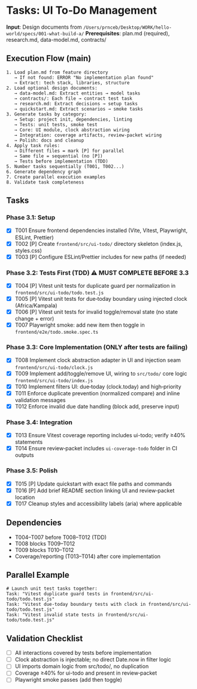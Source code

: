 # Tasks: UI To‑Do Management

**Input**: Design documents from `/Users/prnceb/Desktop/WORK/hello-world/specs/001-what-build-a/`
**Prerequisites**: plan.md (required), research.md, data-model.md, contracts/

## Execution Flow (main)
```
1. Load plan.md from feature directory
   → If not found: ERROR "No implementation plan found"
   → Extract: tech stack, libraries, structure
2. Load optional design documents:
   → data-model.md: Extract entities → model tasks
   → contracts/: Each file → contract test task
   → research.md: Extract decisions → setup tasks
   → quickstart.md: Extract scenarios → smoke tasks
3. Generate tasks by category:
   → Setup: project init, dependencies, linting
   → Tests: unit tests, smoke test
   → Core: UI module, clock abstraction wiring
   → Integration: coverage artifacts, review-packet wiring
   → Polish: docs and cleanup
4. Apply task rules:
   → Different files = mark [P] for parallel
   → Same file = sequential (no [P])
   → Tests before implementation (TDD)
5. Number tasks sequentially (T001, T002...)
6. Generate dependency graph
7. Create parallel execution examples
8. Validate task completeness
```

## Tasks

### Phase 3.1: Setup
- [X] T001 Ensure frontend dependencies installed (Vite, Vitest, Playwright, ESLint, Prettier)
- [X] T002 [P] Create `frontend/src/ui-todo/` directory skeleton (index.js, styles.css)
- [X] T003 [P] Configure ESLint/Prettier includes for new paths (if needed)

### Phase 3.2: Tests First (TDD) ⚠️ MUST COMPLETE BEFORE 3.3
- [X] T004 [P] Vitest unit tests for duplicate guard per normalization in `frontend/src/ui-todo/todo.test.js`
- [X] T005 [P] Vitest unit tests for due‑today boundary using injected clock (Africa/Kampala)
- [X] T006 [P] Vitest unit tests for invalid toggle/removal state (no state change + error)
- [X] T007 Playwright smoke: add new item then toggle in `frontend/e2e/todo.smoke.spec.ts`

### Phase 3.3: Core Implementation (ONLY after tests are failing)
- [X] T008 Implement clock abstraction adapter in UI and injection seam `frontend/src/ui-todo/clock.js`
- [X] T009 Implement add/toggle/remove UI, wiring to `src/todo/` core logic `frontend/src/ui-todo/index.js`
- [X] T010 Implement filters UI: due‑today (clock.today) and high‑priority
- [X] T011 Enforce duplicate prevention (normalized compare) and inline validation messages
- [X] T012 Enforce invalid due date handling (block add, preserve input)

### Phase 3.4: Integration
- [X] T013 Ensure Vitest coverage reporting includes ui-todo; verify ≥40% statements
- [X] T014 Ensure review‑packet includes `ui-coverage-todo` folder in CI outputs

### Phase 3.5: Polish
- [X] T015 [P] Update quickstart with exact file paths and commands
- [X] T016 [P] Add brief README section linking UI and review‑packet location
- [X] T017 Cleanup styles and accessibility labels (aria) where applicable

## Dependencies
- T004–T007 before T008–T012 (TDD)
- T008 blocks T009–T012
- T009 blocks T010–T012
- Coverage/reporting (T013–T014) after core implementation

## Parallel Example
```
# Launch unit test tasks together:
Task: "Vitest duplicate guard tests in frontend/src/ui-todo/todo.test.js"
Task: "Vitest due‑today boundary tests with clock in frontend/src/ui-todo/todo.test.js"
Task: "Vitest invalid state tests in frontend/src/ui-todo/todo.test.js"
```

## Validation Checklist
- [ ] All interactions covered by tests before implementation
- [ ] Clock abstraction is injectable; no direct Date.now in filter logic
- [ ] UI imports domain logic from src/todo/, no duplication
- [ ] Coverage ≥40% for ui-todo and present in review‑packet
- [ ] Playwright smoke passes (add then toggle)
